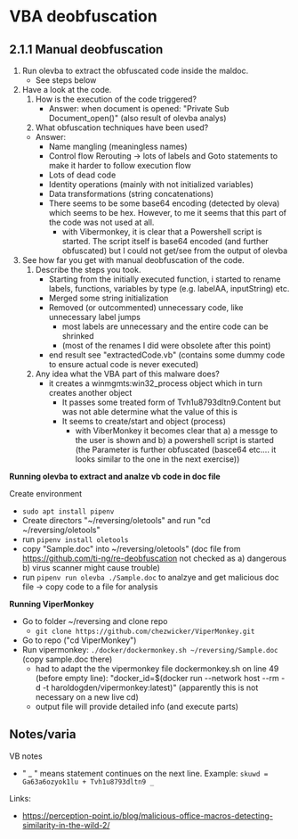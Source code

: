 


# VBA deobfuscation

## 2.1.1 Manual deobfuscation

1. Run olevba to extract the obfuscated code inside the maldoc.
    - See steps below
2. Have a look at the code.
   1. How is the execution of the code triggered?
      - Answer: when document is opened: "Private Sub Document_open()"   (also result of olevba analys)
   2. What obfuscation techniques have been used?
     - Answer: 
       - Name mangling (meaningless names)
       - Control flow Rerouting -> lots of labels and Goto statements to make it harder to follow execution flow
       - Lots of dead code
       - Identity operations (mainly with not initialized variables) 
       - Data transformations (string concatenations)
       - There seems to be some base64 encoding (detected by oleva) which seems to be hex. However, to me it seems that this part of the code was not used at all.
            - with Vibermonkey, it is clear that a Powershell script is started. The script itself is base64 encoded (and further obfuscated) but I could not get/see from the output of olevba 
3. See how far you get with manual deobfuscation of the code.
   1. Describe the steps you took.
        - Starting from the initially executed function, i started to rename labels, functions, variables by type (e.g. labelAA, inputString) etc. 
        - Merged some string initialization
        - Removed (or outcommented) unnecessary code, like unnecessary label jumps
          - most labels are unnecessary and the entire code can be shrinked
          - (most of the renames I did were obsolete after this point)
        - end result see "extractedCode.vb"  (contains some dummy code to ensure actual code is never executed)
   2. Any idea what the VBA part of this malware does?
        - it creates a winmgmts:win32_process object which in turn creates another object
          - It passes some treated form of Tvh1u8793dltn9.Content but was not able determine what the value of this is
          - It seems to create/start and object (process)
            - with ViberMonkey it becomes clear that a) a messge to the user is shown and b) a powershell script is started (the Parameter is further obfuscated (basce64 etc.... it looks similar to the one in the next exercise))
  
  
**Running olevba to extract and analze vb code in doc file**

Create environment
- `sudo apt install pipenv`
- Create directors "~/reversing/oletools" and run "cd ~/reversing/oletools"
- run `pipenv install oletools`
- copy "Sample.doc" into ~/reversing/oletools"  (doc file from https://github.com/ti-ng/re-deobfuscation not checked as a) dangerous b) virus scanner might cause trouble)
- run `pipenv run olevba ./Sample.doc` to analzye and get malicious doc file -> copy code to a file for analysis


**Running ViperMonkey**
- Go to folder ~/reversing and clone repo
  - `git clone https://github.com/chezwicker/ViperMonkey.git`
- Go to repo ("cd ViperMonkey")
- Run vipermonkey: `./docker/dockermonkey.sh ~/reversing/Sample.doc`  (copy sample.doc there)
    - had to adapt the the vipermonkey file dockermonkey.sh on line 49 (before empty line): "docker_id=$(docker run --network host --rm -d -t haroldogden/vipermonkey:latest)"   (apparently this is not necessary on a new live cd)    
    - output file will provide detailed info (and execute parts)

## Notes/varia
VB notes
- " _ " means statement continues on the next line. Example: `skuwd = Ga63a6ozyok1lu + Tvh1u8793dltn9 _`  

Links:
- https://perception-point.io/blog/malicious-office-macros-detecting-similarity-in-the-wild-2/ 